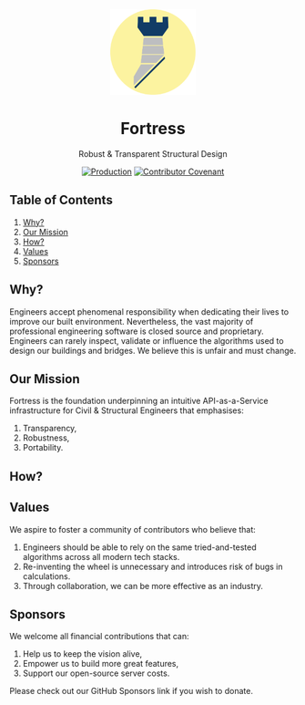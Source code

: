 <div align="center">
  <img 
    height="150px" 
    src=".github/assets/images/fortress.png" 
    alt="Blue Fortress Logo. "
  />

  <h1>Fortress</h1>
  <p>Robust & Transparent Structural Design</p>

  [![Production](https://github.com/jamesbayley/Fortress/actions/workflows/publish.yml/badge.svg)](https://github.com/jamesbayley/Fortress/actions/workflows/publish.yml)
  [![Contributor Covenant](https://img.shields.io/badge/Contributor%20Covenant-2.0-4baaaa.svg)](code_of_conduct.md)
</div>

## Table of Contents

1. [Why?](#why)
2. [Our Mission](#themission)
3. [How?](#how)
4. [Values](#values)
4. [Sponsors](#sponsors)

## Why?

Engineers accept phenomenal responsibility when dedicating their lives to improve our built environment. Nevertheless, the vast majority of professional engineering software is closed source and proprietary. Engineers can rarely inspect, validate or influence the algorithms used to design our buildings and bridges. We believe this is unfair and must change.

## Our Mission

Fortress is the foundation underpinning an intuitive API-as-a-Service infrastructure for Civil & Structural Engineers that emphasises:

1. Transparency, 
2. Robustness, 
3. Portability.

## How?

## Values

We aspire to foster a community of contributors who believe that: 

1. Engineers should be able to rely on the same tried-and-tested algorithms across all modern tech stacks.
2. Re-inventing the wheel is unnecessary and introduces risk of bugs in calculations.
3. Through collaboration, we can be more effective as an industry.

## Sponsors

We welcome all financial contributions that can: 

1. Help us to keep the vision alive, 
2. Empower us to build more great features,
3. Support our open-source server costs.

Please check out our GitHub Sponsors link if you wish to donate.